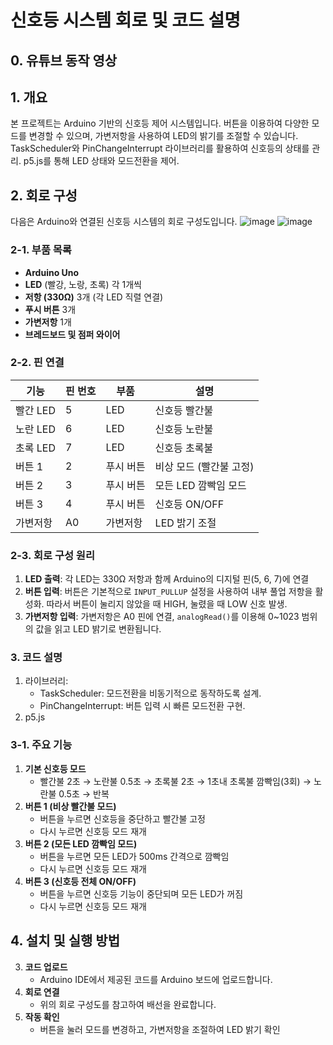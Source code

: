 # 신호등 시스템 회로 및 코드 설명

## 0. 유튜브 동작 영상


## 1. 개요

본 프로젝트는 Arduino 기반의 신호등 제어 시스템입니다. 버튼을 이용하여 다양한 모드를 변경할 수 있으며, 가변저항을 사용하여 LED의 밝기를 조절할 수 있습니다. TaskScheduler와 PinChangeInterrupt 라이브러리를 활용하여 신호등의 상태를 관리.
p5.js를 통해 LED 상태와 모드전환을 제어.

## 2. 회로 구성
다음은 Arduino와 연결된 신호등 시스템의 회로 구성도입니다.
![image](https://github.com/user-attachments/assets/0bb31a83-2848-43df-9ad3-0dc18720c3f1)
![image](https://github.com/user-attachments/assets/0734a13d-ee7f-4e89-b45e-8dec34cafe72)

### 2-1. 부품 목록
- **Arduino Uno**
- **LED** (빨강, 노랑, 초록) 각 1개씩
- **저항 (330Ω)** 3개 (각 LED 직렬 연결)
- **푸시 버튼** 3개
- **가변저항** 1개
- **브레드보드 및 점퍼 와이어**

### 2-2. 핀 연결
| 기능 | 핀 번호 | 부품 | 설명 |
|------|--------|------|------|
| 빨간 LED | 5 | LED | 신호등 빨간불 |
| 노란 LED | 6 | LED | 신호등 노란불 |
| 초록 LED | 7 | LED | 신호등 초록불 |
| 버튼 1 | 2 | 푸시 버튼 | 비상 모드 (빨간불 고정) |
| 버튼 2 | 3 | 푸시 버튼 | 모든 LED 깜빡임 모드 |
| 버튼 3 | 4 | 푸시 버튼 | 신호등 ON/OFF |
| 가변저항 | A0 | 가변저항 | LED 밝기 조절 |

### 2-3. 회로 구성 원리
1. **LED 출력**: 각 LED는 330Ω 저항과 함께 Arduino의 디지털 핀(5, 6, 7)에 연결
2. **버튼 입력**: 버튼은 기본적으로 `INPUT_PULLUP` 설정을 사용하여 내부 풀업 저항을 활성화. 따라서 버튼이 눌리지 않았을 때 HIGH, 눌렸을 때 LOW 신호 발생.
3. **가변저항 입력**: 가변저항은 A0 핀에 연결, `analogRead()`를 이용해 0~1023 범위의 값을 읽고 LED 밝기로 변환됩니다.

### 3. 코드 설명
1. 라이브러리:
   - TaskScheduler: 모드전환을 비동기적으로 동작하도록 설계.
   - PinChangeInterrupt: 버튼 입력 시 빠른 모드전환 구현.
2. p5.js

### 3-1. 주요 기능
1. **기본 신호등 모드**
   - 빨간불 2초 → 노란불 0.5초 → 초록불 2초 → 1초내 초록불 깜빡임(3회) → 노란불 0.5초 → 반복
2. **버튼 1 (비상 빨간불 모드)**
   - 버튼을 누르면 신호등을 중단하고 빨간불 고정
   - 다시 누르면 신호등 모드 재개
3. **버튼 2 (모든 LED 깜빡임 모드)**
   - 버튼을 누르면 모든 LED가 500ms 간격으로 깜빡임
   - 다시 누르면 신호등 모드 재개
4. **버튼 3 (신호등 전체 ON/OFF)**
   - 버튼을 누르면 신호등 기능이 중단되며 모든 LED가 꺼짐
   - 다시 누르면 신호등 모드 재개

## 4. 설치 및 실행 방법
3. **코드 업로드**
   - Arduino IDE에서 제공된 코드를 Arduino 보드에 업로드합니다.
4. **회로 연결**
   - 위의 회로 구성도를 참고하여 배선을 완료합니다.
5. **작동 확인**
   - 버튼을 눌러 모드를 변경하고, 가변저항을 조절하여 LED 밝기 확인
